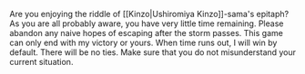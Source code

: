 Are you enjoying the riddle of [[Kinzo|Ushiromiya Kinzo]]-sama's epitaph?
As you are all probably aware, you have very little time remaining.
Please abandon any naive hopes of escaping after the storm passes.
This game can only end with my victory or yours. When time runs out, I will win by default. There will be no ties.
Make sure that you do not misunderstand your current situation.